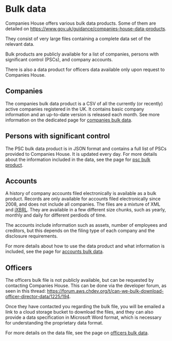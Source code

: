 # Bulk data

Companies House offers various bulk data products. 
Some of them are detailed on https://www.gov.uk/guidance/companies-house-data-products.

They consist of very large files containing a complete data set of the relevant data.

Bulk products are publicly available for a list of companies, persons with significant control (PSCs), and company accounts.

There is also a data product for officers data available only upon request to Companies House.


## Companies
The companies bulk data product is a CSV of all the currently (or recently) active companies registered in the UK. 
It contains basic company information and an up-to-date version is released each month. See more information on the 
dedicated page for [companies bulk data](/bulk-data/companies).


## Persons with significant control
The PSC bulk data product is in JSON format and contains a full list of PSCs provided to Companies House. It is updated
every day. For more details about the information included in the data, see the page for [psc bulk product](/bulk-data/psc).


## Accounts
A history of company accounts filed electronically is available as a bulk product. Records are only available for
accounts filed electronically since 2008, and does not include all companies. 
The files are a mixture of XML and [iXBRL](/bulk-data/accounts/ixbrl). 
They are available in a few different size chunks, such as yearly, monthly and daily for different perdiods of time.

The accounts include information such as assets, number of employees and creditors, but this depends on the filing type 
of each company and the disclosure requirements.

For more details about how to use the data product and what information is included, 
see the page for [accounts bulk data](/bulk-data/accounts/bulk-file).


## Officers
The officers bulk file is not publicly available, but can be requested by contacting Companies House. This can be done
via the developer forum, as seen in this thread: https://forum.aws.chdev.org/t/can-we-bulk-download-officer-director-data/1225/194.

Once they have contacted you regarding the bulk file, you will be emailed a link to a cloud storage bucket to download the files,
and they can also provide a data specification in Microsoft Word format, which is necessary for understanding the proprietary data format.

For more details on the data file, see the page on [officers bulk data](/bulk-data/officers).
